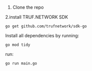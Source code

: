 1. Clone the repo

2.install TRUF.NETWORK SDK 
```
go get github.com/trufnetwork/sdk-go
```

Install all dependencies by running:
```
go mod tidy
```

run:
```
go run main.go
```
